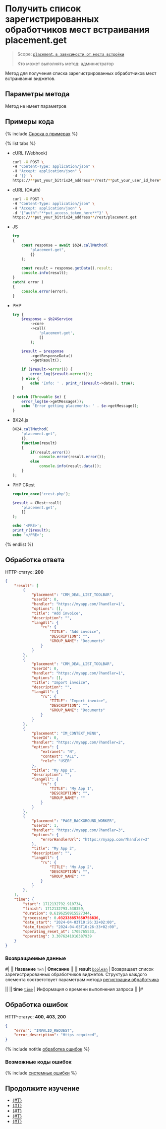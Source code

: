 # Получить список зарегистрированных обработчиков мест встраивания placement.get

> Scope: [`placement`, `в зависимости от места встройки`](../scopes/permissions.md)
>
> Кто может выполнять метод: администратор

Метод для получения списка зарегистрированных обработчиков мест встраивания виджетов.

## Параметры метода

Метод не имеет параметров

## Примеры кода

{% include [Сноска о примерах](../../_includes/examples.md) %}

{% list tabs %}

- cURL (Webhook)

    ```bash
    curl -X POST \
    -H "Content-Type: application/json" \
    -H "Accept: application/json" \
    -d '{}' \
    https://**put_your_bitrix24_address**/rest/**put_your_user_id_here**/**put_your_webbhook_here**/placement.get
    ```

- cURL (OAuth)

    ```bash
    curl -X POST \
    -H "Content-Type: application/json" \
    -H "Accept: application/json" \
    -d '{"auth":"**put_access_token_here**"}' \
    https://**put_your_bitrix24_address**/rest/placement.get
    ```

- JS


    ```js
    try
    {
    	const response = await $b24.callMethod(
    		"placement.get",
    		{}
    	);
    	
    	const result = response.getData().result;
    	console.info(result);
    }
    catch( error )
    {
    	console.error(error);
    }
    ```

- PHP


    ```php
    try {
        $response = $b24Service
            ->core
            ->call(
                'placement.get',
                []
            );
    
        $result = $response
            ->getResponseData()
            ->getResult();
    
        if ($result->error()) {
            error_log($result->error());
        } else {
            echo 'Info: ' . print_r($result->data(), true);
        }
    
    } catch (Throwable $e) {
        error_log($e->getMessage());
        echo 'Error getting placements: ' . $e->getMessage();
    }
    ```

- BX24.js

    ```js
 	BX24.callMethod(
        "placement.get",
        {},
        function(result)
        {
            if(result.error())
                console.error(result.error());
            else
                console.info(result.data());
        }
    );
    ```

- PHP CRest

    ```php
    require_once('crest.php');

    $result = CRest::call(
        'placement.get',
        []
    );

    echo '<PRE>';
    print_r($result);
    echo '</PRE>';
    ```

{% endlist %}

## Обработка ответа

HTTP-статус: **200**

```json
{
    "result": [
        {
            "placement": "CRM_DEAL_LIST_TOOLBAR",
            "userId": 0,
            "handler": "https://myapp.com/?handler=1",
            "options": [],
            "title": "Add invoice",
            "description": "",
            "langAll": {
                "ru": {
                    "TITLE": "Add invoice",
                    "DESCRIPTION": "",
                    "GROUP_NAME": "Documents"
                }
            }
        },
        {
            "placement": "CRM_DEAL_LIST_TOOLBAR",
            "userId": 0,
            "handler": "https://myapp.com/?handler=1",
            "options": [],
            "title": "Import invoice",
            "description": "",
            "langAll": {
                "ru": {
                    "TITLE": "Import invoice",
                    "DESCRIPTION": "",
                    "GROUP_NAME": "Documents"
                }
            }
        },
        {
            "placement": "IM_CONTEXT_MENU",
            "userId": 0,
            "handler": "https://myapp.com/?handler=2",
            "options": {
                "extranet": "N",
                "context": "ALL",
                "role": "USER"
            },
            "title": "My App 1",
            "description": "",
            "langAll": {
                "ru": {
                    "TITLE": "My App 1",
                    "DESCRIPTION": "",
                    "GROUP_NAME": ""
                }
            }
        },
        {
            "placement": "PAGE_BACKGROUND_WORKER",
            "userId": 1,
            "handler": "https://myapp.com/?handler=3",
            "options": {
                "errorHandlerUrl": "https://myapp.com/?handler=3"
            },
            "title": "My App 2",
            "description": "",
            "langAll": {
                "ru": {
                    "TITLE": "My App 2",
                    "DESCRIPTION": "",
                    "GROUP_NAME": ""
                }
            }
        },
    ],
    "time": {
        "start": 1712132792.910734,
        "finish": 1712132793.530359,
        "duration": 0.6196250915527344,
        "processing": 0.032338857650756836,
        "date_start": "2024-04-03T10:26:32+02:00",
        "date_finish": "2024-04-03T10:26:33+02:00",
        "operating_reset_at": 1705765533,
        "operating": 3.3076241016387939
    }
}
```

### Возвращаемые данные

#|
|| **Название**
`тип` | **Описание** ||
|| **result**
[`boolean`](../data-types.md) | Возвращает список зарегистрированных обработчиков виджетов. Структура каждого элемента соответствует параметрам метода [регистрации обработчика](./placement-bind.md#params)

||
|| **time**
[`time`](../data-types.md) | Информация о времени выполнения запроса ||
|#

## Обработка ошибок

HTTP-статус: **400**, **403**, **200**

```json
{
    "error": "INVALID_REQUEST",
    "error_description": "Https required",
}
```

{% include notitle [обработка ошибок](../../_includes/error-info.md) %}

### Возможные коды ошибок

{% include [системные ошибки](../../_includes/system-errors.md) %}

## Продолжите изучение

- [{#T}](./placements.md)
- [{#T}](./placement-list.md)
- [{#T}](./placement-bind.md)
- [{#T}](./placement-unbind.md)
- [{#T}](./ui-interaction/index.md)
